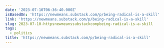 ```yaml
---
date: '2023-07-10T06:36:40.000Z'
isBasedOn: 'https://newmeans.substack.com/p/being-radical-is-a-skill'
link: 'https://newmeans.substack.com/p/being-radical-is-a-skill'
slug: 2023-07-10-httpsnewmeanssubstackcompbeing-radical-is-a-skill
tags:
  - politics
title: 'https://newmeans.substack.com/p/being-radical-is-a-skill'
---
```


